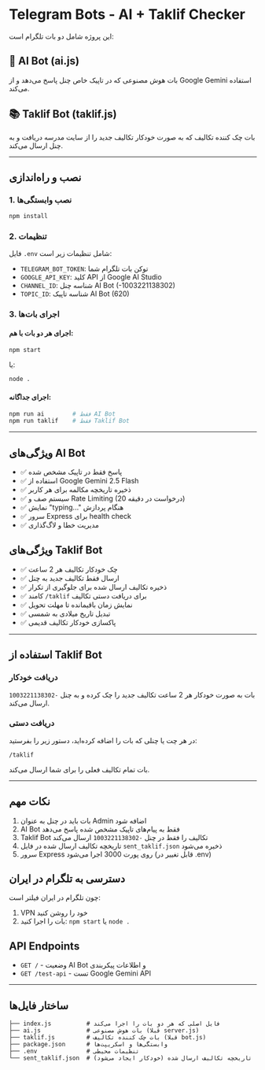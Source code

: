 # Telegram Bots - AI + Taklif Checker

این پروژه شامل دو بات تلگرام است:

## 🤖 AI Bot (ai.js)
بات هوش مصنوعی که در تاپیک خاص چنل پاسخ می‌دهد و از Google Gemini استفاده می‌کند.

## 📚 Taklif Bot (taklif.js)
بات چک کننده تکالیف که به صورت خودکار تکالیف جدید را از سایت مدرسه دریافت و به چنل ارسال می‌کند.

---

## نصب و راه‌اندازی

### 1. نصب وابستگی‌ها

```bash
npm install
```

### 2. تنظیمات

فایل `.env` شامل تنظیمات زیر است:

- `TELEGRAM_BOT_TOKEN`: توکن بات تلگرام شما
- `GOOGLE_API_KEY`: کلید API از Google AI Studio
- `CHANNEL_ID`: شناسه چنل AI Bot (-1003221138302)
- `TOPIC_ID`: شناسه تاپیک AI Bot (620)

### 3. اجرای بات‌ها

#### اجرای هر دو بات با هم:
```bash
npm start
```
یا:
```bash
node .
```

#### اجرای جداگانه:
```bash
npm run ai        # فقط AI Bot
npm run taklif    # فقط Taklif Bot
```

---

## ویژگی‌های AI Bot

- ✅ پاسخ فقط در تاپیک مشخص شده
- ✅ استفاده از Google Gemini 2.5 Flash
- ✅ ذخیره تاریخچه مکالمه برای هر کاربر
- ✅ سیستم صف و Rate Limiting (20 درخواست در دقیقه)
- ✅ نمایش "typing..." هنگام پردازش
- ✅ سرور Express برای health check
- ✅ مدیریت خطا و لاگ‌گذاری

## ویژگی‌های Taklif Bot

- ✅ چک خودکار تکالیف هر 2 ساعت
- ✅ ارسال فقط تکالیف جدید به چنل
- ✅ ذخیره تکالیف ارسال شده برای جلوگیری از تکرار
- ✅ کامند `/taklif` برای دریافت دستی تکالیف
- ✅ نمایش زمان باقیمانده تا مهلت تحویل
- ✅ تبدیل تاریخ میلادی به شمسی
- ✅ پاکسازی خودکار تکالیف قدیمی

---

## استفاده از Taklif Bot

### دریافت خودکار
بات به صورت خودکار هر 2 ساعت تکالیف جدید را چک کرده و به چنل `-1003221138302` ارسال می‌کند.

### دریافت دستی
در هر چت یا چنلی که بات را اضافه کرده‌اید، دستور زیر را بفرستید:

```
/taklif
```

بات تمام تکالیف فعلی را برای شما ارسال می‌کند.

---

## نکات مهم

1. بات باید در چنل به عنوان Admin اضافه شود
2. AI Bot فقط به پیام‌های تاپیک مشخص شده پاسخ می‌دهد
3. Taklif Bot تکالیف را فقط در چنل `-1003221138302` ارسال می‌کند
4. تاریخچه تکالیف ارسال شده در فایل `sent_taklif.json` ذخیره می‌شود
5. سرور Express روی پورت 3000 اجرا می‌شود (قابل تغییر در .env)

## دسترسی به تلگرام در ایران

چون تلگرام در ایران فیلتر است:

1. VPN خود را روشن کنید
2. بات را اجرا کنید: `npm start` یا `node .`

## API Endpoints

- `GET /` - وضعیت AI Bot و اطلاعات پیکربندی
- `GET /test-api` - تست Google Gemini API

---

## ساختار فایل‌ها

```
├── index.js          # فایل اصلی که هر دو بات را اجرا می‌کند
├── ai.js             # بات هوش مصنوعی (قبلا server.js)
├── taklif.js         # بات چک کننده تکالیف (قبلا bot.js)
├── package.json      # وابستگی‌ها و اسکریپت‌ها
├── .env              # تنظیمات محیطی
└── sent_taklif.json  # تاریخچه تکالیف ارسال شده (خودکار ایجاد می‌شود)
```
